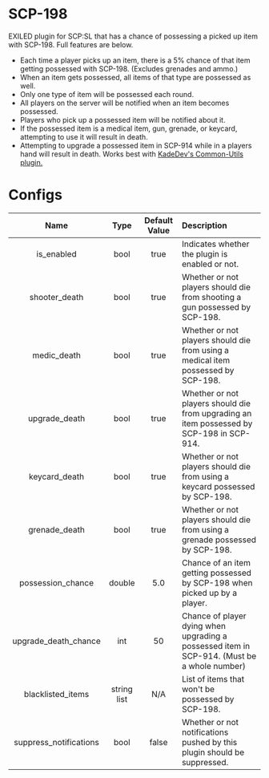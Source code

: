 # SCP-198
EXILED plugin for SCP:SL that has a chance of possessing a picked up item with SCP-198. Full features are below.
- Each time a player picks up an item, there is a 5% chance of that item getting possessed with SCP-198. (Excludes grenades and ammo.)
- When an item gets possessed, all items of that type are possessed as well.
- Only one type of item will be possessed each round.
- All players on the server will be notified when an item becomes possessed.
- Players who pick up a possessed item will be notified about it.
- If the possessed item is a medical item, gun, grenade, or keycard, attempting to use it will result in death.
- Attempting to upgrade a possessed item in SCP-914 while in a players hand will result in death. Works best with [KadeDev's Common-Utils plugin.](https://github.com/KadeDev/Common-Utils)

# Configs
Name | Type | Default Value | Description
:---: | :---: | :---: | :------
is_enabled | bool | true | Indicates whether the plugin is enabled or not.
shooter_death | bool | true | Whether or not players should die from shooting a gun possessed by SCP-198.
medic_death | bool | true | Whether or not players should die from using a medical item possessed by SCP-198.
upgrade_death | bool | true | Whether or not players should die from upgrading an item possessed by SCP-198 in SCP-914.
keycard_death | bool | true | Whether or not players should die from using a keycard possessed by SCP-198.
grenade_death | bool | true | Whether or not players should die from using a grenade possessed by SCP-198.
possession_chance | double | 5.0 | Chance of an item getting possessed by SCP-198 when picked up by a player.
upgrade_death_chance | int | 50 | Chance of player dying when upgrading a possessed item in SCP-914. (Must be a whole number)
blacklisted_items | string list | N/A | List of items that won't be possessed by SCP-198.
suppress_notifications | bool | false | Whether or not notifications pushed by this plugin should be suppressed.
